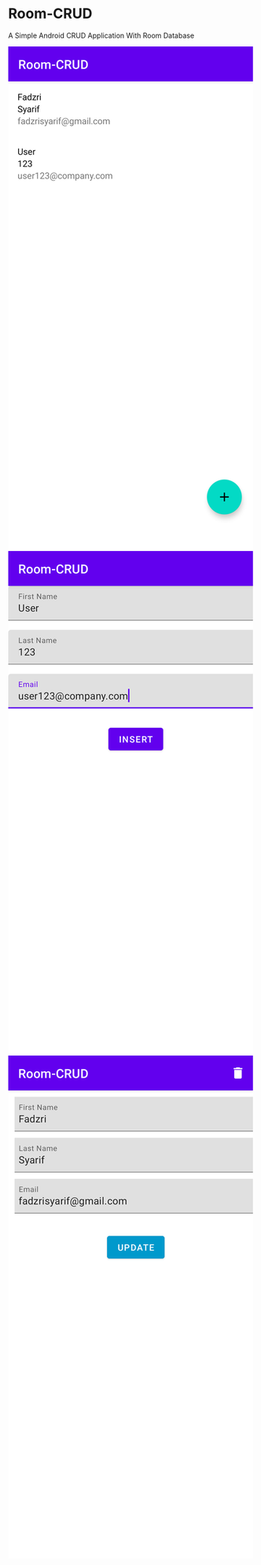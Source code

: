 # Room-CRUD
A Simple Android CRUD Application With Room Database

![alt text](https://github.com/fadzrisyarif/Room-CRUD/blob/main/screenshot/Screenshot_1625827025.png?raw=true)
![alt text](https://github.com/fadzrisyarif/Room-CRUD/blob/main/screenshot/Screenshot_1625827020.png?raw=true)
![alt text](https://github.com/fadzrisyarif/Room-CRUD/blob/main/screenshot/Screenshot_1625827036.png?raw=true)
